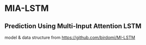 # MIA-LSTM
## Prediction Using Multi-Input Attention LSTM
model & data structure from https://github.com/birdomi/MI-LSTM